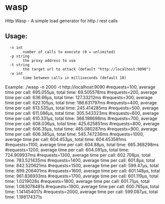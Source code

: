 # wasp
Http Wasp - A simple load generator for http / rest calls

## Usage:
```
  -n int
    	number of calls to execute (0 = unlimited)
  -p string
    	the proxy address to use
  -t string
    	the target url to attack (default "http://localhost:9090")
  -w int
    	time between calls in milliseconds (default 10)
```   
Example:
./wasp -n 2000 -t http://localhost:9090
#requests=100, average time per call: 695.055µs, total time: 69.505578ms
#requests=200, average time per call: 636.66µs, total time: 127.33212ms
#requests=300, average time per call: 622.105µs, total time: 186.631797ms
#requests=400, average time per call: 613.535µs, total time: 245.414285ms
#requests=500, average time per call: 611.086µs, total time: 305.543323ms
#requests=600, average time per call: 610.331µs, total time: 366.198698ms
#requests=700, average time per call: 608.036µs, total time: 425.625851ms
#requests=800, average time per call: 606.35µs, total time: 485.080287ms
#requests=900, average time per call: 606.385µs, total time: 545.747236ms
#requests=1000, average time per call: 604.453µs, total time: 604.453581ms
#requests=1100, average time per call: 604.88µs, total time: 665.368298ms
#requests=1200, average time per call: 604.091µs, total time: 724.909937ms
#requests=1300, average time per call: 602.708µs, total time: 783.521435ms
#requests=1400, average time per call: 601.8µs, total time: 842.520621ms
#requests=1500, average time per call: 599.47µs, total time: 899.206401ms
#requests=1600, average time per call: 601.148µs, total time: 961.836933ms
#requests=1700, average time per call: 601.119µs, total time: 1.0219028s
#requests=1800, average time per call: 601.71µs, total time: 1.083078481s
#requests=1900, average time per call: 600.765µs, total time: 1.141454017s
#requests=2000, average time per call: 599.087µs, total time: 1.198174371s
